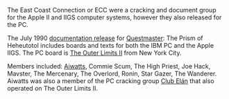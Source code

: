 The East Coast Connection or ECC were a cracking and document group for the Apple II and IIGS computer systems, however they also released for the PC.

The July 1990 [documentation release](/f/af2e95a) for [Questmaster](http://www.elisoftware.org/w/index.php?title=Questmaster_(PC,_5_1/4%22_Disk)_Miles_Computing_-_1990_USA,_Canada_Release): The Prism of Heheutotol includes boards and texts for both the IBM PC and the Apple IIGS. The PC board is [The Outer Limits II](https://demozoo.org/bbs/12271/) from New York City.

Members included: [Aiwatts](/p/aiwatts), Commie Scum, The High Priest, Joe Hack, Mavster, The Mercenary, The Overlord, Ronin, Star Gazer, The Wanderer. Aiwatts was also a member of the PC cracking group [Club Elán](/g/club-elan) that also operated on The Outer Limits II.
